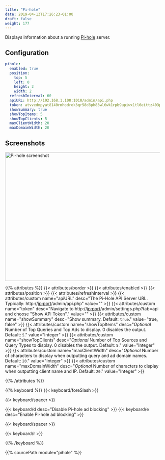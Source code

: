 ```yaml
---
title: "Pi-hole"
date: 2019-04-13T17:26:23-01:00
draft: false
weight: 177
---
```


Displays information about a running [Pi-hole](https://pi-hole.net/) server.

## Configuration

```yaml
pihole:
  enabled: true
  position:
    top: 5
    left: 0
    height: 2
    width: 2
  refreshInterval: 60
  apiURL: http://192.168.1.100:1010/admin/api.php
  token: atvvedmpyat8140rnhodrok3qr58d8ph85wl6wk1rpb9upiwx1tl6eittz403pqaj
  showSummary: true
  showTopItems: 5
  showTopClients: 5
  maxClientWidth: 20
  maxDomainWidth: 20
```

## Screenshots

<img class="screenshot" src="/imgs/modules/pihole.png" width="688" height="420" alt="Pi-hole screenshot" />

{{% attributes %}}
  {{< attributes/border >}}
  {{< attributes/enabled >}}
  {{< attributes/position >}}
  {{< attributes/refreshInterval >}}
  {{< attributes/custom name="apiURL" desc="The Pi-Hole API Server URL. Typically: http://<ip:port>/admin/api.php" value="" >}}
  {{< attributes/custom name="token" desc="Navigate to http://<ip:port>/admin/settings.php?tab=api and choose \"Show API Token\"." value="" >}}
  {{< attributes/custom name="showSummary" desc="Show summary. Default: `true`." value="true, false" >}}
  {{< attributes/custom name="showTopItems" desc="_Optional_ Number of Top Queries and Top Ads to display. 0 disables the output. Default: `5`." value="Integer" >}}
  {{< attributes/custom name="showTopClients" desc="_Optional_ Number of Top Sources and Query Types to display. 0 disables the output. Default: `5`." value="Integer" >}}
  {{< attributes/custom name="maxClientWidth" desc="_Optional_ Number of characters to display when outputting query and ad domain names. Default: `20`." value="Integer" >}}
  {{< attributes/custom name="maxDomainWidth" desc="_Optional_ Number of characters to display when outputting client name and IP. Default: `20`." value="Integer" >}}

{{% /attributes %}}

{{% keyboard %}}
  {{< keyboard/foreSlash >}}

  {{< keyboard/spacer >}}

  {{< keyboard/d desc="Disable Pi-hole ad blocking" >}}
  {{< keyboard/e desc="Enable Pi-hole ad blocking" >}}

  {{< keyboard/spacer >}}

  {{< keyboard/r >}}

{{% /keyboard %}}

{{% sourcePath module="pihole" %}}